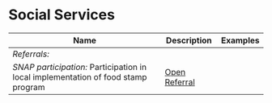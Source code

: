 # Social Services

| Name | Description | Examples |
| --- | --- | --- |
| *Referrals:*	
| *SNAP participation:*	Participation in local implementation of food stamp program | [Open Referral](https://www.codeforamerica.org/our-work/data-formats/openreferral/) |
